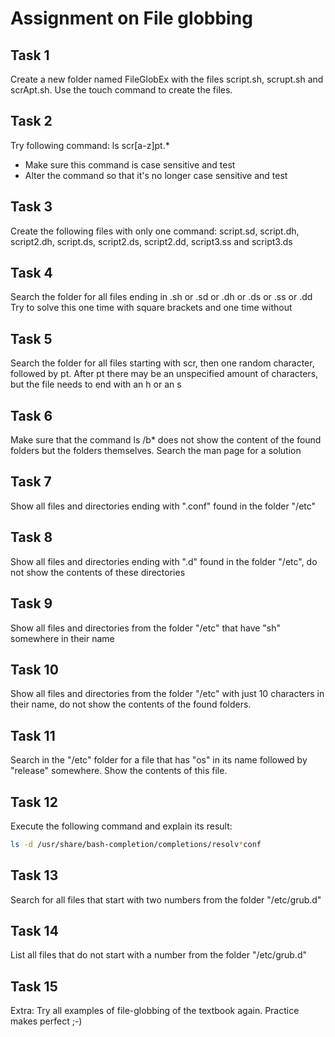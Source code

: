 # Assignment on File globbing

## Task 1
Create a new folder named FileGlobEx with the files script.sh, scrupt.sh and scrApt.sh. Use the touch command to create the files. 

## Task 2
Try following command: ls scr[a-z]pt.*
- Make sure this command is case sensitive and test
- Alter the command so that it's no longer case sensitive and test  
  

## Task 3
Create the following files with only one command: script.sd, script.dh, script2.dh, script.ds, script2.ds, script2.dd, script3.ss and script3.ds

## Task 4
Search the folder for all files ending in .sh or .sd or .dh or .ds or .ss or .dd  
Try to solve this one time with square brackets and one time without

## Task 5
Search the folder for all files starting with scr, then one random character, followed by pt. After pt there may be an unspecified amount of characters, but the file needs to end with an h or an s

## Task 6
Make sure that the command ls /b* does not show the content of the found folders but the folders themselves. Search the man page for a solution

## Task 7
Show all files and directories ending with ".conf" found in the folder "/etc"

## Task 8
Show all files and directories ending with ".d" found in the folder "/etc", do not show the contents of these directories

## Task 9
Show all files and directories from the folder "/etc" that have "sh" somewhere in their name 

## Task 10
Show all files and directories from the folder "/etc"  with just 10 characters in their name, do not show the contents of the found folders. 

## Task 11
Search in the "/etc" folder for a file that has "os" in its name followed by "release" somewhere. Show the contents of this file. 

## Task 12
Execute the following command and explain its result: 
```bash
ls -d /usr/share/bash-completion/completions/resolv*conf
```

## Task 13
Search for all files that start with two numbers from the folder "/etc/grub.d"

## Task 14
List all files that do not start with a number from the folder "/etc/grub.d"

## Task 15
Extra: Try all examples of file-globbing of the textbook again. Practice makes perfect ;-)
